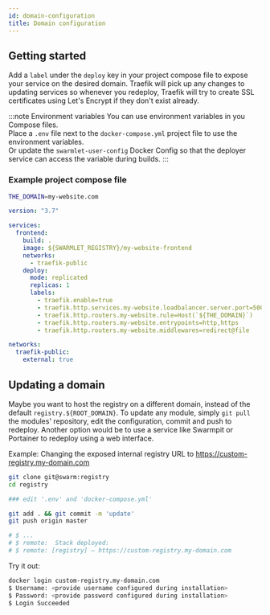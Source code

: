 ```yaml
---
id: domain-configuration
title: Domain configuration
---
```


## Getting started

Add a `label` under the `deploy` key in your project compose file to expose your service on the desired domain. Traefik will pick up any changes to updating services so whenever you redeploy, Traefik will try to create SSL certificates using Let's Encrypt if they don't exist already.

:::note Environment variables
You can use environment variables in you Compose files.  
Place a `.env` file next to the `docker-compose.yml` project file to use the environment variables.  
Or update the `swarmlet-user-config` Docker Config so that the deployer service can access the variable during builds.
:::

### Example project compose file

```bash title="./.env"
THE_DOMAIN=my-website.com
```

```yml {15} title="./docker-compose.yml"
version: "3.7"

services:
  frontend:
    build: .
    image: ${SWARMLET_REGISTRY}/my-website-frontend
    networks:
      - traefik-public
    deploy:
      mode: replicated
      replicas: 1
      labels:
        - traefik.enable=true
        - traefik.http.services.my-website.loadbalancer.server.port=5000
        - traefik.http.routers.my-website.rule=Host(`${THE_DOMAIN}`)
        - traefik.http.routers.my-website.entrypoints=http,https
        - traefik.http.routers.my-website.middlewares=redirect@file

networks:
  traefik-public:
    external: true
```

## Updating a domain

Maybe you want to host the registry on a different domain, instead of the default `registry.${ROOT_DOMAIN}`. To update any module, simply `git pull` the modules' repository, edit the configuration, commit and push to redeploy. Another option would be to use a service like Swarmpit or Portainer to redeploy using a web interface.

Example: Changing the exposed internal registry URL to https://custom-registry.my-domain.com

```bash
git clone git@swarm:registry
cd registry

### edit '.env' and 'docker-compose.yml'

git add . && git commit -m 'update'
git push origin master

# $ ...
# $ remote:  Stack deployed:
# $ remote: [registry] — https://custom-registry.my-domain.com
```

Try it out:

```bash
docker login custom-registry.my-domain.com
$ Username: <provide username configured during installation>
$ Password: <provide password configured during installation>
$ Login Succeeded
```
